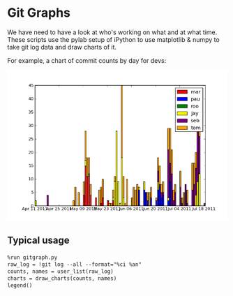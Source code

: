 # Git Graphs

We have need to have a look at who's working on what and at what time. These scripts
use the pylab setup of iPython to use matplotlib & numpy to take git log data and
draw charts of it.

For example, a chart of commit counts by day for devs:
    
![](https://github.com/jaymzcd/GitGraphs/raw/master/example.png) 
    
## Typical usage
    
    %run gitgraph.py
    raw_log = !git log --all --format="%ci %an"
    counts, names = user_list(raw_log)
    charts = draw_charts(counts, names)
    legend()


